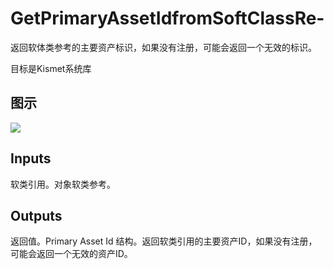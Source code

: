 # GetPrimaryAssetIdfromSoftClassRe-

返回软体类参考的主要资产标识，如果没有注册，可能会返回一个无效的标识。

目标是Kismet系统库

## 图示

![]($-20221218-18000823.png)

## Inputs

软类引用。对象软类参考。 

## Outputs

返回值。Primary Asset Id 结构。返回软类引用的主要资产ID，如果没有注册，可能会返回一个无效的资产ID。
